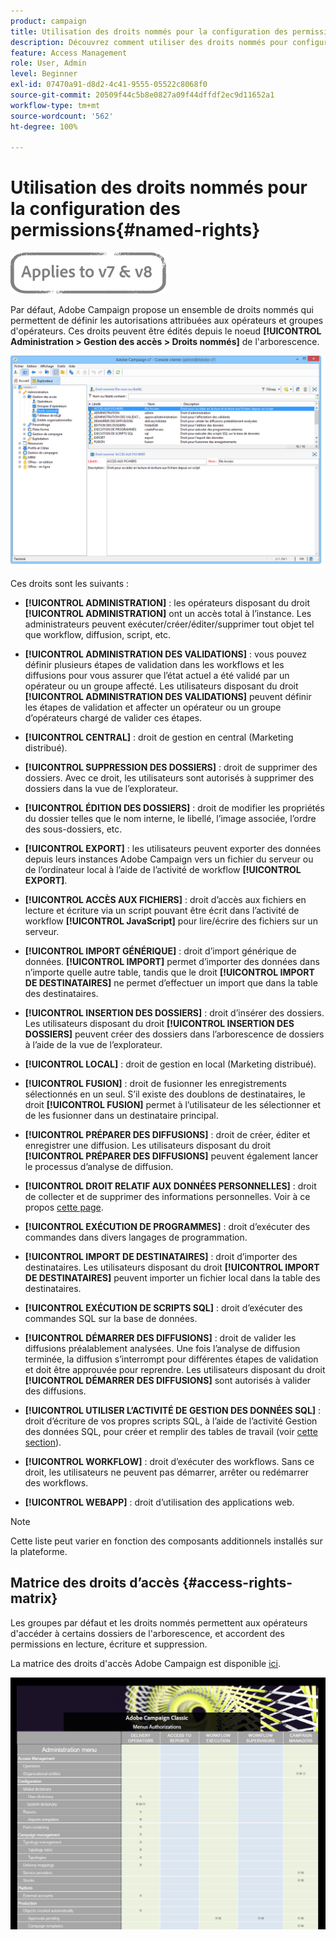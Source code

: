 ```yaml
---
product: campaign
title: Utilisation des droits nommés pour la configuration des permissions
description: Découvrez comment utiliser des droits nommés pour configurer des permissions
feature: Access Management
role: User, Admin
level: Beginner
exl-id: 07470a91-d8d2-4c41-9555-05522c8068f0
source-git-commit: 20509f44c5b8e0827a09f44dffdf2ec9d11652a1
workflow-type: tm+mt
source-wordcount: '562'
ht-degree: 100%

---
```


# Utilisation des droits nommés pour la configuration des permissions{#named-rights}

![](../../assets/common.svg)

Par défaut, Adobe Campaign propose un ensemble de droits nommés qui permettent de définir les autorisations attribuées aux opérateurs et groupes d&#39;opérateurs. Ces droits peuvent être édités depuis le noeud **[!UICONTROL Administration > Gestion des accès > Droits nommés]** de l&#39;arborescence.

![](assets/s_ncs_admin_named_rights.png)

Ces droits sont les suivants :

* **[!UICONTROL ADMINISTRATION]** : les opérateurs disposant du droit **[!UICONTROL ADMINISTRATION]** ont un accès total à l’instance. Les administrateurs peuvent exécuter/créer/éditer/supprimer tout objet tel que workflow, diffusion, script, etc.

* **[!UICONTROL ADMINISTRATION DES VALIDATIONS]** : vous pouvez définir plusieurs étapes de validation dans les workflows et les diffusions pour vous assurer que l’état actuel a été validé par un opérateur ou un groupe affecté. Les utilisateurs disposant du droit **[!UICONTROL ADMINISTRATION DES VALIDATIONS]** peuvent définir les étapes de validation et affecter un opérateur ou un groupe d’opérateurs chargé de valider ces étapes.

* **[!UICONTROL CENTRAL]** : droit de gestion en central (Marketing distribué).

* **[!UICONTROL SUPPRESSION DES DOSSIERS]** : droit de supprimer des dossiers. Avec ce droit, les utilisateurs sont autorisés à supprimer des dossiers dans la vue de l’explorateur.

* **[!UICONTROL ÉDITION DES DOSSIERS]** : droit de modifier les propriétés du dossier telles que le nom interne, le libellé, l’image associée, l’ordre des sous-dossiers, etc.

* **[!UICONTROL EXPORT]** : les utilisateurs peuvent exporter des données depuis leurs instances Adobe Campaign vers un fichier du serveur ou de l’ordinateur local à l’aide de l’activité de workflow **[!UICONTROL EXPORT]**.

* **[!UICONTROL ACCÈS AUX FICHIERS]** : droit d’accès aux fichiers en lecture et écriture via un script pouvant être écrit dans l’activité de workflow **[!UICONTROL JavaScript]** pour lire/écrire des fichiers sur un serveur.

* **[!UICONTROL IMPORT GÉNÉRIQUE]** : droit d’import générique de données. **[!UICONTROL IMPORT]** permet d’importer des données dans n’importe quelle autre table, tandis que le droit **[!UICONTROL IMPORT DE DESTINATAIRES]** ne permet d’effectuer un import que dans la table des destinataires.

* **[!UICONTROL INSERTION DES DOSSIERS]** : droit d’insérer des dossiers. Les utilisateurs disposant du droit **[!UICONTROL INSERTION DES DOSSIERS]** peuvent créer des dossiers dans l’arborescence de dossiers à l’aide de la vue de l’explorateur.

* **[!UICONTROL LOCAL]** : droit de gestion en local (Marketing distribué).

* **[!UICONTROL FUSION]** : droit de fusionner les enregistrements sélectionnés en un seul. S’il existe des doublons de destinataires, le droit **[!UICONTROL FUSION]** permet à l’utilisateur de les sélectionner et de les fusionner dans un destinataire principal.

* **[!UICONTROL PRÉPARER DES DIFFUSIONS]** : droit de créer, éditer et enregistrer une diffusion. Les utilisateurs disposant du droit **[!UICONTROL PRÉPARER DES DIFFUSIONS]** peuvent également lancer le processus d’analyse de diffusion.

* **[!UICONTROL DROIT RELATIF AUX DONNÉES PERSONNELLES]** : droit de collecter et de supprimer des informations personnelles. Voir à ce propos [cette page](https://helpx.adobe.com/fr/campaign/kb/acc-privacy.html).

* **[!UICONTROL EXÉCUTION DE PROGRAMMES]** : droit d’exécuter des commandes dans divers langages de programmation.

* **[!UICONTROL IMPORT DE DESTINATAIRES]** : droit d’importer des destinataires. Les utilisateurs disposant du droit **[!UICONTROL IMPORT DE DESTINATAIRES]** peuvent importer un fichier local dans la table des destinataires.

* **[!UICONTROL EXÉCUTION DE SCRIPTS SQL]** : droit d’exécuter des commandes SQL sur la base de données.

* **[!UICONTROL DÉMARRER DES DIFFUSIONS]** : droit de valider les diffusions préalablement analysées. Une fois l’analyse de diffusion terminée, la diffusion s’interrompt pour différentes étapes de validation et doit être approuvée pour reprendre. Les utilisateurs disposant du droit **[!UICONTROL DÉMARRER DES DIFFUSIONS]** sont autorisés à valider des diffusions.

* **[!UICONTROL UTILISER L’ACTIVITÉ DE GESTION DES DONNÉES SQL]** : droit d’écriture de vos propres scripts SQL, à l’aide de l’activité Gestion des données SQL, pour créer et remplir des tables de travail (voir [cette section](../../workflow/using/sql-data-management.md)).

* **[!UICONTROL WORKFLOW]** : droit d’exécuter des workflows. Sans ce droit, les utilisateurs ne peuvent pas démarrer, arrêter ou redémarrer des workflows.

* **[!UICONTROL WEBAPP]** : droit d’utilisation des applications web.

>[!NOTE]
>
>Cette liste peut varier en fonction des composants additionnels installés sur la plateforme.

## Matrice des droits d’accès {#access-rights-matrix}

Les groupes par défaut et les droits nommés permettent aux opérateurs d&#39;accéder à certains dossiers de l&#39;arborescence, et accordent des permissions en lecture, écriture et suppression.

La matrice des droits d&#39;accès Adobe Campaign est disponible [ici](/help/platform/using/assets/access-rights-matrix.pdf).

[![image](assets/do-not-localize/user_management.png)](https://experienceleague.adobe.com/docs/campaign-classic/assets/access-rights-matrix.pdf?lang=fr)
